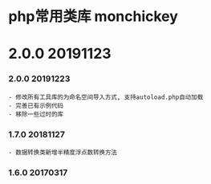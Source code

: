 # php常用类库 monchickey 
# 2.0.0 20191123

### 2.0.0 20191223
    - 修改所有工具库的为命名空间导入方式, 支持autoload.php自动加载
    - 完善已有示例代码
    - 移除一些过时的库

### 1.7.0 20181127
    - 数据转换类新增半精度浮点数转换方法

### 1.6.0 20170317
